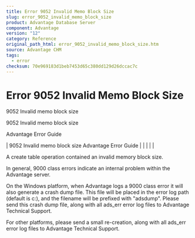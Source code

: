 ```yaml
---
title: Error 9052 Invalid Memo Block Size
slug: error_9052_invalid_memo_block_size
product: Advantage Database Server
component: Advantage
version: "12"
category: Reference
original_path_html: error_9052_invalid_memo_block_size.htm
source: Advantage CHM
tags:
  - error
checksum: 70e969183d1beb7453d65c380dd129d26dccac7c
---
```


# Error 9052 Invalid Memo Block Size

9052 Invalid memo block size

9052 Invalid memo block size

Advantage Error Guide

| 9052 Invalid memo block size  Advantage Error Guide |  |  |  |  |

A create table operation contained an invalid memory block size.

In general, 9000 class errors indicate an internal problem within the Advantage server.

On the Windows platform, when Advantage logs a 9000 class error it will also generate a crash dump file. This file will be placed in the error log path (default is c:\), and the filename will be prefixed with "adsdump". Please send this crash dump file, along with all ads\_err error log files to Advantage Technical Support.

For other platforms, please send a small re-creation, along with all ads\_err error log files to Advantage Technical Support.
